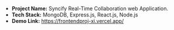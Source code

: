 - **Project Name:** Syncify Real-Time Collaboration web Application.
- **Tech Stack:** MongoDB, Express.js, React.js, Node.js
- **Demo Link:** https://frontendproj-xi.vercel.app/
